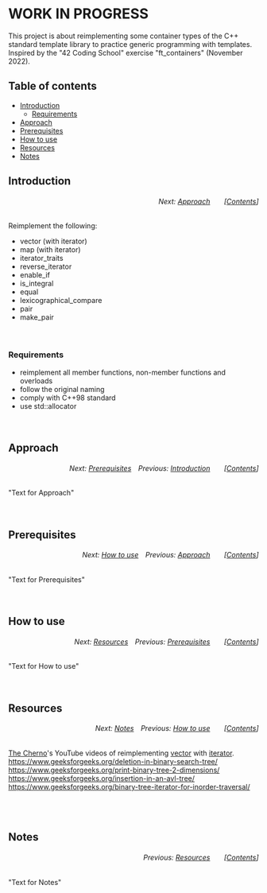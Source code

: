 # WORK IN PROGRESS
This project is about reimplementing some container types of the C++ standard template library to practice generic programming with templates. Inspired by the "42 Coding School" exercise "ft_containers" (November 2022).
</br>

## Table of contents
* [Introduction](#introduction)
  * [Requirements](#requirements)
* [Approach](#approach)
* [Prerequisites](#prerequisites)
* [How to use](#how-to-use)
* [Resources](#resources)
* [Notes](#notes)

## Introduction
###### <p align="right">Next: [Approach](#approach)&emsp;&emsp;[[Contents](#table-of-contents)]</p>
Reimplement the following:
* vector (with iterator)
* map (with iterator)
* iterator_traits
* reverse_iterator
* enable_if
* is_integral
* equal
* lexicographical_compare
* pair
* make_pair
</br></br></br>

### Requirements
* reimplement all member functions, non-member functions and overloads
* follow the original naming
* comply with C++98 standard
* use std::allocator
</br></br></br>

## Approach
###### <p align="right">Next: [Prerequisites](#prerequisites)&emsp;Previous: [Introduction](#introduction)&emsp;&emsp;[[Contents](#table-of-contents)]</p>
"Text for Approach"
</br></br></br>

## Prerequisites
###### <p align="right">Next: [How to use](#how-to-use)&emsp;Previous: [Approach](#approach)&emsp;&emsp;[[Contents](#table-of-contents)]</p>
"Text for Prerequisites"
</br></br></br>

## How to use
###### <p align="right">Next: [Resources](#resources)&emsp;Previous: [Prerequisites](#prerequisites)&emsp;&emsp;[[Contents](#table-of-contents)]</p>
"Text for How to use"
</br></br></br>

## Resources
###### <p align="right">Next: [Notes](#notes)&emsp;Previous: [How to use](#how-to-use)&emsp;&emsp;[[Contents](#table-of-contents)]</p>
[The Cherno](https://www.youtube.com/c/TheChernoProject)'s YouTube videos of reimplementing [vector](https://www.youtube.com/watch?v=ryRf4Jh_YC0) with [iterator](https://www.youtube.com/watch?v=F9eDv-YIOQ0).</br>
https://www.geeksforgeeks.org/deletion-in-binary-search-tree/</br>
https://www.geeksforgeeks.org/print-binary-tree-2-dimensions/</br>
https://www.geeksforgeeks.org/insertion-in-an-avl-tree/</br>
https://www.geeksforgeeks.org/binary-tree-iterator-for-inorder-traversal/</br>
</br></br></br>

## Notes
###### <p align="right">Previous: [Resources](#resources)&emsp;&emsp;[[Contents](#table-of-contents)]</p>
"Text for Notes"
</br></br></br>
